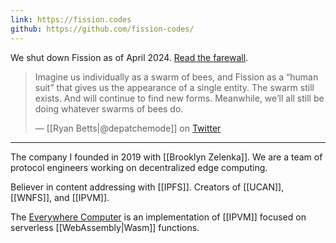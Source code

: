 ```yaml
---
link: https://fission.codes
github: https://github.com/fission-codes/
---
```

We shut down Fission as of April 2024. [Read the farewall](https://fission.codes/blog/farewell-from-fission/).

> Imagine us individually as a swarm of bees, and Fission as a “human suit” that gives us the appearance of a single entity. The swarm still exists. And will continue to find new forms. Meanwhile, we’ll all still be doing whatever swarms of bees do.
> 
> — [[Ryan Betts|@depatchemode]] on [Twitter](https://x.com/depatchedmode/status/1776024613396582417)

---

The company I founded in 2019 with [[Brooklyn Zelenka]]. We are a team of protocol engineers working on decentralized edge computing.

Believer in content addressing with [[IPFS]]. Creators of [[UCAN]], [[WNFS]], and [[IPVM]].

The [Everywhere Computer](https://everywhere.computer) is an implementation of [[IPVM]] focused on serverless [[WebAssembly|Wasm]] functions.
